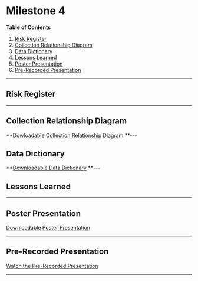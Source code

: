 # Milestone 4

[//]: # (Feel free to add all of your deliverables here whenever they're completed)

**Table of Contents**  
1. [Risk Register](#risk-register)  
2. [Collection Relationship Diagram](#collection-relationship-diagram)  
3. [Data Dictionary](#data-dictionary)  
4. [Lessons Learned](#lessons-learned)  
5. [Poster Presentation](#poster-presentation)  
6. [Pre-Recorded Presentation](#pre-recorded-presentation)  

---

## Risk Register  
 
---

## Collection Relationship Diagram  
**[Dowloadable Collection Relationship Diagram](https://github.com/cis-famu/Quantum-Mavericks-StudyBuddy/blob/main/Documents/Quantum_Mavericks_Relationship_Diagram.pdf)
**---

## Data Dictionary  
**[Downloadable Data Dictionary](https://github.com/cis-famu/Quantum-Mavericks-StudyBuddy/blob/main/Documents/Quantum%20Mavericks%20Data%20Dictionary.pdf)
**---

## Lessons Learned  
 
---

## Poster Presentation  
[Downloadable Poster Presentation](https://github.com/cis-famu/Quantum-Mavericks-StudyBuddy/blob/main/Documents/CISPosterTemplate.pptx)

---

## Pre-Recorded Presentation  
[Watch the Pre-Recorded Presentation](https://youtu.be/uchni4di3Sw)

---


